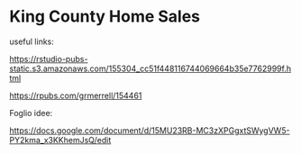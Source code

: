 # King County Home Sales
useful links: 

https://rstudio-pubs-static.s3.amazonaws.com/155304_cc51f448116744069664b35e7762999f.html

https://rpubs.com/grmerrell/154461

Foglio idee:

https://docs.google.com/document/d/15MU23RB-MC3zXPGgxtSWygVW5-PY2kma_x3KKhemJsQ/edit
